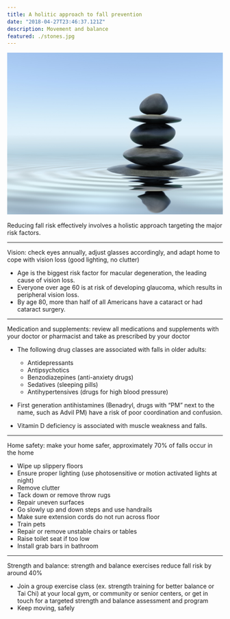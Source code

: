 ```yaml
---
title: A holitic approach to fall prevention
date: "2018-04-27T23:46:37.121Z"
description: Movement and balance
featured: ./stones.jpg
---
```

![home physical therapy](./stones.jpg)

Reducing fall risk effectively involves a holistic approach targeting the major risk factors.

***

Vision:  check eyes annually, adjust glasses accordingly, and adapt home to cope with vision loss (good lighting, no clutter)

- Age is the biggest risk factor for macular degeneration, the leading cause of vision loss.
- Everyone over age 60 is at risk of developing glaucoma, which results in peripheral vision loss.
- By age 80, more than half of all Americans have a cataract or had cataract surgery.

***

Medication and supplements:  review all medications and supplements with your doctor or pharmacist and take as prescribed by your doctor

- The following drug classes are associated with falls in older adults:

    - Antidepressants
    - Antipsychotics
    - Benzodiazepines (anti-anxiety drugs)
    - Sedatives (sleeping pills)
    - Antihypertensives (drugs for high blood pressure)

- First generation antihistamines (Benadryl, drugs with “PM” next to the name, such as Advil PM) have a risk of poor coordination and confusion.
- Vitamin D deficiency is associated with muscle weakness and falls.

***

Home safety:  make your home safer, approximately 70% of falls occur in the home

- Wipe up slippery floors
- Ensure proper lighting (use photosensitive or motion activated lights at night)
- Remove clutter
- Tack down or remove throw rugs
- Repair uneven surfaces
- Go slowly up and down steps and use handrails
- Make sure extension cords do not run across floor
- Train pets
- Repair or remove unstable chairs or tables
- Raise toilet seat if too low
- Install grab bars in bathroom

***

Strength and balance:  strength and balance exercises reduce fall risk by around 40%

- Join a group exercise class (ex. strength training for better balance or Tai Chi) at your local gym, or community or senior centers, or get in touch for a targeted strength and balance assessment and program
- Keep moving, safely